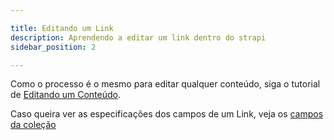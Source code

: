 ```yaml
---

title: Editando um Link
description: Aprendendo a editar um link dentro do strapi
sidebar_position: 2

---
```


Como o processo é o mesmo para editar qualquer conteúdo, siga o tutorial de [Editando um Conteúdo](/docs/strapi/iniciando-gerenciamento#editando-um-conteúdo).

Caso queira ver as especificações dos campos de um Link, veja os [campos da coleção](/docs/strapi/links/criar#campos)
